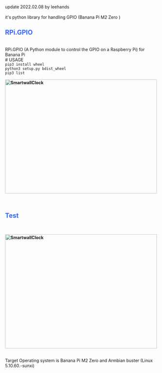 <br>update 2022.02.08 by leehands
<br>
<br>it's python library for handling GPIO (Banana Pi M2 Zero )
<h2><span style="color: #3366ff;">RPi.GPIO</span></h2>
<br>RPi.GPIO (A Python module to control the GPIO on a Raspberry Pi) for Banana Pi 
<br># USAGE
<br><code>pip3 install wheel</code>
<br><code>python3 setup.py bdist_wheel</code>
<br><code>pip3 list</code>
<p><strong><img src="https://www.leehands.com/wp-content/uploads/2022/02/20220208_Rpi.GPIO_.jpg" alt="SmartwallClock" width="499" height="375" /></strong></p>

<br>
<h2><span style="color: #3366ff;">Test</span></h2>
<br>
<p><strong><img src="https://www.leehands.com/wp-content/uploads/2022/02/20220208_Rpi.GPIO_2.jpg" alt="SmartwallClock" width="499" height="375" /></strong></p>
<br>Target Operating system is Banana Pi M2 Zero and Armbian buster (Linux 5.10.60.-sunxi) <b></b>
